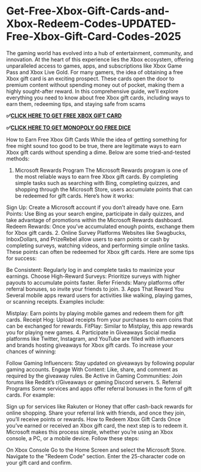 # Get-Free-Xbox-Gift-Cards-and-Xbox-Redeem-Codes-UPDATED-Free-Xbox-Gift-Card-Codes-2025
The gaming world has evolved into a hub of entertainment, community, and innovation. At the heart of this experience lies the Xbox ecosystem, offering unparalleled access to games, apps, and subscriptions like Xbox Game Pass and Xbox Live Gold. For many gamers, the idea of obtaining a free Xbox gift card is an exciting prospect. These cards open the door to premium content without spending money out of pocket, making them a highly sought-after reward. In this comprehensive guide, we’ll explore everything you need to know about free Xbox gift cards, including ways to earn them, redeeming tips, and staying safe from scams

**✅[CLICK HERE TO GET FREE XBOX GIFT CARD](https://dealhubx.org/gift-card/)**

**✅[CLICK HERE TO GET MONOPOLY GO FREE DICE](https://dealhubx.org/monopoly/)**

How to Earn Free Xbox Gift Cards
While the idea of getting something for free might sound too good to be true, there are legitimate ways to earn Xbox gift cards without spending a dime. Below are some tried-and-tested methods:

1. Microsoft Rewards Program
The Microsoft Rewards program is one of the most reliable ways to earn free Xbox gift cards. By completing simple tasks such as searching with Bing, completing quizzes, and shopping through the Microsoft Store, users accumulate points that can be redeemed for gift cards. Here’s how it works:

Sign Up: Create a Microsoft account if you don’t already have one.
Earn Points: Use Bing as your search engine, participate in daily quizzes, and take advantage of promotions within the Microsoft Rewards dashboard.
Redeem Rewards: Once you’ve accumulated enough points, exchange them for Xbox gift cards.
2. Online Survey Platforms
Websites like Swagbucks, InboxDollars, and PrizeRebel allow users to earn points or cash by completing surveys, watching videos, and performing simple online tasks. These points can often be redeemed for Xbox gift cards. Here are some tips for success:

Be Consistent: Regularly log in and complete tasks to maximize your earnings.
Choose High-Reward Surveys: Prioritize surveys with higher payouts to accumulate points faster.
Refer Friends: Many platforms offer referral bonuses, so invite your friends to join.
3. Apps That Reward You
Several mobile apps reward users for activities like walking, playing games, or scanning receipts. Examples include:

Mistplay: Earn points by playing mobile games and redeem them for gift cards.
Receipt Hog: Upload receipts from your purchases to earn coins that can be exchanged for rewards.
FitPlay: Similar to Mistplay, this app rewards you for playing new games.
4. Participate in Giveaways
Social media platforms like Twitter, Instagram, and YouTube are filled with influencers and brands hosting giveaways for Xbox gift cards. To increase your chances of winning:

Follow Gaming Influencers: Stay updated on giveaways by following popular gaming accounts.
Engage With Content: Like, share, and comment as required by the giveaway rules.
Be Active in Gaming Communities: Join forums like Reddit’s r/Giveaways or gaming Discord servers.
5. Referral Programs
Some services and apps offer referral bonuses in the form of gift cards. For example:

Sign up for services like Rakuten or Honey that offer cash-back rewards for online shopping.
Share your referral link with friends, and once they join, you’ll receive points or rewards.
How to Redeem Xbox Gift Cards
Once you’ve earned or received an Xbox gift card, the next step is to redeem it. Microsoft makes this process simple, whether you’re using an Xbox console, a PC, or a mobile device. Follow these steps:

On Xbox Console
Go to the Home Screen and select the Microsoft Store.
Navigate to the "Redeem Code" section.
Enter the 25-character code on your gift card and confirm.
